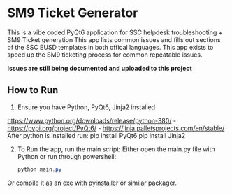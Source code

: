 # SM9 Ticket Generator

This is a vibe coded PyQt6 application for SSC helpdesk troubleshooting + SM9 Ticket generation
This app lists common issues and fills out sections of the SSC EUSD templates in both offical languages.
This app exists to speed up the SM9 ticketing process for common repeatable issues.

**Issues are still being documented and uploaded to this project**

## How to Run
1. Ensure you have Python, PyQt6, Jinja2 installed

https://www.python.org/downloads/release/python-380/ - https://pypi.org/project/PyQt6/ - https://jinja.palletsprojects.com/en/stable/
After python is installed run:
pip install PyQt6
pip install Jinja2

2. To Run the app, run the main script: Either open the main.py file with Python or run through powershell:
   
   ```powershell
   python main.py
   ```
Or compile it as an exe with pyinstaller or similar packager. 

